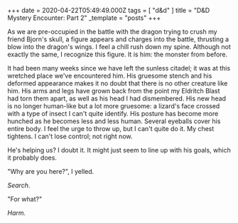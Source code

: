 +++
date = 2020-04-22T05:49:49.000Z
tags = [ "d&d" ]
title = "D&D Mystery Encounter: Part 2"
_template = "posts"
+++

As we are pre-occupied in the battle with the dragon trying to crush my friend Bjorn's skull, a figure appears and charges into the battle, thrusting a blow into the dragon's wings. I feel a chill rush down my spine. Although not exactly the same, I recognize this figure. It is him: the monster from before.

It had been many weeks since we have left the sunless citadel; it was at this wretched place we've encountered him. His gruesome stench and his deformed appearance makes it no doubt that there is no other creature like him. His arms and legs have grown back from the point my Eldritch Blast had torn them apart, as well as his head I had dismembered. His new head is no longer human-like but a lot more gruesome: a lizard's face crossed with a type of insect I can't quite identify. His posture has become more hunched as he becomes less and less human. Several eyeballs cover his entire body. I feel the urge to throw up, but I can't quite do it. My chest tightens. I can't lose control; not right now.

He's helping us? I doubt it. It might just seem to line up with his goals, which it probably does.

"Why are you here?", I yelled.

_Search_.

"For what?"

_Harm._
